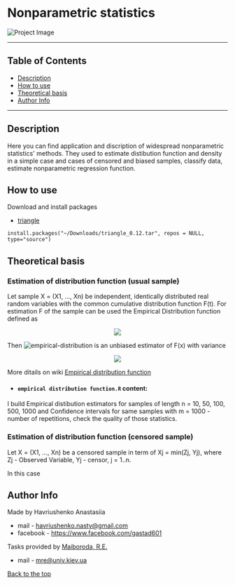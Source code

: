# Nonparametric statistics

![Project Image](http://qnimate.com/wp-content/uploads/2014/03/images2.jpg)

---
## Table of Contents
- [Description](#description)
- [How to use](#how-to-use)
- [Theoretical basis](#theoretical-basis)
- [Author Info](#author-info)
---

## Description

Here you can find application and discription of widespread nonparametric statistics' methods. They used to estimate distibution function and density in a simple case and cases of censored and biased samples, classify data, estimate nonparametric regression function.

## How to use

Download and install packages

 - [triangle](https://cran.r-project.org/web/packages/triangle/index.html)

 ```install.packages("~/Downloads/triangle_0.12.tar", repos = NULL, type="source")```

## Theoretical basis

### Estimation of distribution function (usual sample)

Let sample X = (X1, …, Xn) be independent, identically distributed real random variables with the common cumulative distribution function F(t). For estimation F of the sample can be used the Empirical Distribution function defined as

<p align="center">
 <img src="https://wikimedia.org/api/rest_v1/media/math/render/svg/aacca85bf28da15cbba66ea7c456cf7ad9784047">
</p>

Then
![empirical-distribution](https://wikimedia.org/api/rest_v1/media/math/render/svg/e3af321cf7c2a77134157f2ba3f8c1391e0d2f5d) is an unbiased estimator of F(x) with variance
<p align="center">
 <img src="https://latex.codecogs.com/svg.latex?\sigma^2_{\widehat{F}}(x)=\frac{1}{n}F(x)(1-F(x))">
</p>

More ditails on wiki [Empirical distribution function](https://en.wikipedia.org/wiki/Empirical_distribution_function)

- #### `empirical distribution function.R` content:
I build Empirical distibution estimators for samples  of length n = 10, 50, 100, 500, 1000 and Confidence intervals for same samples with m = 1000 - number of repetitions, check the quality of those statistics. 

### Estimation of distribution function (censored sample)

Let X = (X1, …, Xn) be a censored sample in term of Xj = min(Zj, Yj), where Zj - Observed Variable, Yj - censor, j = 1..n.

In this case 


## Author Info
Made by Havriushenko Anastasiia
- mail - havriushenko.nasty@gmail.com
- facebook - https://www.facebook.com/gastad601

Tasks provided by [Maiboroda, R.E.](http://probability.univ.kiev.ua/index.php?page=userinfo&person=mre&lan=ru)
- mail - mre@univ.kiev.ua


[Back to the top](#nonparametric-statistics)
